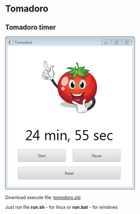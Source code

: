 # Tomadoro
## Tomadoro timer

![TOMODORO TIMER](https://github.com/Antowka/tomodoro/blob/master/docs/Screenshot.png?raw=true)

Download execute file: [tomodoro.zip](https://github.com/Antowka/tomodoro/raw/master/bin/tomodoro.zip)

Just run file **run.sh** - for linux or **run.bat** - for windows
